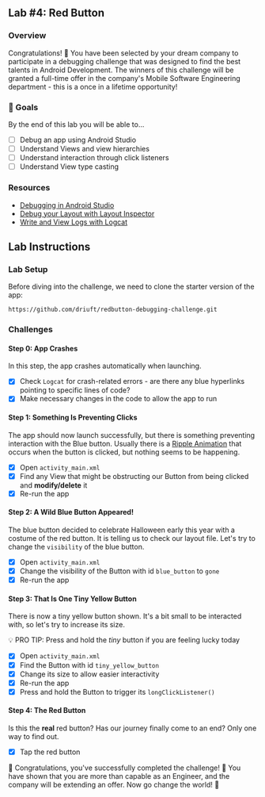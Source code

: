 <!--- 
This is a template of a lab for 2022 CodePath course development.  

Note: There is NO # h1 tag, because the course portal uses h1 to render the course name automatically.  
Pages should always start with ## h2.
-->

## Lab #4: Red Button

### Overview

Congratulations! 🎉 You have been selected by your dream company to participate in a debugging challenge that was designed to find the best talents in Android Development. The winners of this challenge will be granted a full-time offer in the company's Mobile Software Engineering department - this is a once in a lifetime opportunity!

### 🎯 Goals

By the end of this lab you will be able to...
- [ ] Debug an app using Android Studio
- [ ] Understand Views and view hierarchies
- [ ] Understand interaction through click listeners
- [ ] Understand View type casting

### Resources

- [Debugging in Android Studio](https://developer.android.com/studio/debug)
- [Debug your Layout with Layout Inspector](https://developer.android.com/studio/debug/layout-inspector) 
- [Write and View Logs with Logcat](https://developer.android.com/studio/debug/am-logcat)

## Lab Instructions

### Lab Setup

Before diving into the challenge, we need to clone the starter version of the app:

`https://github.com/driuft/redbutton-debugging-challenge.git`

### Challenges

#### Step 0: App Crashes

In this step, the app crashes automatically when launching.

- [X] Check `Logcat` for crash-related errors - are there any blue hyperlinks pointing to specific lines of code?
- [X] Make necessary changes in the code to allow the app to run

#### Step 1: Something Is Preventing Clicks

The app should now launch successfully, but there is something preventing interaction with the Blue button. Usually there is a [Ripple Animation](https://guides.codepath.com/android/ripple-animation) that occurs when the button is clicked, but nothing seems to be happening.

- [X] Open `activity_main.xml`
- [X] Find any View that might be obstructing our Button from being clicked and **modify/delete** it
- [X] Re-run the app

#### Step 2: A Wild Blue Button Appeared!

The blue button decided to celebrate Halloween early this year with a costume of the red button. It is telling us to check our layout file. Let's try to change the `visibility` of the blue button.

- [X] Open `activity_main.xml`
- [X] Change the visibility of the Button with id `blue_button` to `gone`
- [X] Re-run the app

#### Step 3: That Is One Tiny Yellow Button

There is now a tiny yellow button shown. It's a bit small to be interacted with, so let's try to increase its size.

💡 PRO TIP: Press and hold the _tiny_ button if you are feeling lucky today

- [X] Open `activity_main.xml`
- [X] Find the Button with id `tiny_yellow_button`
- [X] Change its size to allow easier interactivity
- [X] Re-run the app
- [X] Press and hold the Button to trigger its `longClickListener()`

#### Step 4: The Red Button

Is this the **real** red button? Has our journey finally come to an end? Only one way to find out.

- [X] Tap the red button

🎉 Congratulations, you've successfully completed the challenge! 🎉
You have shown that you are more than capable as an Engineer, and the company will be extending an offer. Now go change the world! 🚀
